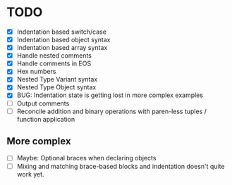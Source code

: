 TODO
====

- [x] Indentation based switch/case
- [x] Indentation based object syntax
- [x] Indentation based array syntax
- [x] Handle nested comments
- [x] Handle comments in EOS
- [x] Hex numbers
- [x] Nested Type Variant syntax
- [x] Nested Type Object syntax
- [x] BUG: Indentation state is getting lost in more complex examples
- [ ] Output comments
- [ ] Reconcile addition and binary operations with paren-less tuples / function application

More complex
----

- [ ] Maybe: Optional braces when declaring objects
- [ ] Mixing and matching brace-based blocks and indentation doesn't quite work yet.
